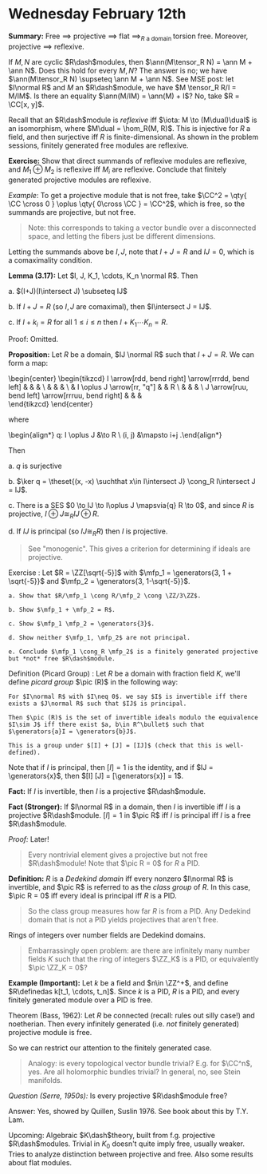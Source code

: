 # Wednesday February 12th

**Summary:**
Free $\implies$ projective $\implies$ flat $\implies_{R \text{ a domain }}$ torsion free.
Moreover, projective $\implies$ reflexive.

If $M, N$ are cyclic $R\dash$modules, then $\ann(M\tensor_R N) = \ann M + \ann N$.
Does this hold for every $M, N$? 
The answer is no; we have $\ann(M\tensor_R N) \supseteq \ann M + \ann N$.
See MSE post: let $I\normal R$ and $M$ an $R\dash$module, we have $M \tensor_R R/I = M/IM$.
Is there an equality $\ann(M/IM) = \ann(M) + I$?
No, take $R = \CC[x, y]$.

Recall that an $R\dash$module is *reflexive* iff $\iota: M \to (M\dual)\dual$ is an isomorphism, where $M\dual = \hom_R(M, R)$.
This is injective for $R$ a field, and then surjective iff $R$ is finite-dimensional.
As shown in the problem sessions, finitely generated free modules are reflexive.

**Exercise:**
Show that direct summands of reflexive modules are reflexive, and $M_1 \oplus M_2$ is reflexive iff $M_i$ are reflexive.
Conclude that finitely generated projective modules are reflexive. 

*Example*:
To get a projective module that is not free, take
$\CC^2 = \qty{ \CC \cross 0  } \oplus \qty{ 0\cross \CC  } = \CC^2$, which is free, so the summands are projective, but not free.

> Note: this corresponds to taking a vector bundle over a disconnected space, and letting the fibers just be different dimensions.

Letting the summands above be $I, J$, note that $I+J = R$ and $IJ = 0$, which is a comaximality condition.

**Lemma (3.17):**
Let $I, J, K_1, \cdots, K_n \normal R$.
Then

a. $(I+J)(I\intersect J) \subseteq IJ$

b. If $I+J = R$ (so $I,J$ are comaximal), then $I\intersect J = IJ$. 

c. If $I+ k_i = R$ for all $1\leq i \leq n$ then $I + K_1\cdots K_n = R$.

Proof:
Omitted.

**Proposition:**
Let $R$ be a domain, $IJ \normal R$ such that $I+J = R$.
We can form a map:

\begin{center}
\begin{tikzcd}
I \arrow[rdd, bend right] \arrow[rrrdd, bend left] &                            &  &   \\
                                                   &                            &  &   \\
                                                   & I \oplus J \arrow[rr, "q"] &  & R \\
                                                   &                            &  &   \\
J \arrow[ruu, bend left] \arrow[rrruu, bend right] &                            &  &  
\end{tikzcd}
\end{center}

where

\begin{align*}
q: I \oplus J &\to R \\
(i, j) &\mapsto i+j
.\end{align*}

Then

a. $q$ is surjective

b. $\ker q = \theset{(x, -x) \suchthat x\in I\intersect J} \cong_R I\intersect J = IJ$.

c. There is a SES $0 \to IJ \to I\oplus J \mapsvia{q} R \to 0$, and since $R$ is projective, $I \oplus J \cong_R IJ \oplus R$.

d. If $IJ$ is principal (so $IJ \cong_R R$) then $I$ is projective.

> See "monogenic". This gives a criterion for determining if ideals are projective.

Exercise
:   Let $R =  \ZZ[\sqrt{-5}]$ with $\mfp_1 = \generators{3, 1 + \sqrt{-5}}$ and $\mfp_2 = \generators{3, 1-\sqrt{-5}}$.

    a. Show that $R/\mfp_1 \cong R/\mfp_2 \cong \ZZ/3\ZZ$.

    b. Show $\mfp_1 + \mfp_2 = R$.

    c. Show $\mfp_1 \mfp_2 = \generators{3}$.

    d. Show neither $\mfp_1, \mfp_2$ are not principal.

    e. Conclude $\mfp_1 \cong_R \mfp_2$ is a finitely generated projective but *not* free $R\dash$module.

Definition (Picard Group)
:   Let $R$ be a domain with fraction field $K$, we'll define *picard group* $\pic (R)$ in the following way:
  
    For $I\normal R$ with $I\neq 0$. we say $I$ is invertible iff there exists a $J\normal R$ such that $IJ$ is principal.
    
    Then $\pic (R)$ is the set of invertible ideals modulo the equivalence $I\sim J$ iff there exist $a, b\in R^\bullet$ such that $\generators{a}I = \generators{b}J$.

    This is a group under $[I] + [J] = [IJ]$ (check that this is well-defined).

Note that if $I$ is principal, then $[I] = 1$ is the identity, and if $IJ = \generators{x}$, then $[I] [J] = [\generators{x}] = 1$.

**Fact:**
If $I$ is invertible, then $I$ is a projective $R\dash$module.

**Fact (Stronger):**
If $I\normal R$ in a domain, then $I$ is invertible iff $I$ is a projective $R\dash$module.
$[I] = 1$ in $\pic R$ iff $I$ is principal iff $I$ is a free $R\dash$module.

*Proof:*
Later!

> Every nontrivial element gives a projective but not free $R\dash$module!
> Note that $\pic R = 0$ for $R$ a PID.

**Definition:**
$R$ is a *Dedekind domain* iff every nonzero $I\normal R$ is invertible, and $\pic R$ is referred to as the *class group* of $R$.
In this case, $\pic R = 0$ iff every ideal is principal iff $R$ is a PID.

> So the class group measures how far $R$ is from a PID.
> Any Dedekind domain that is not a PID yields projectives that aren't free.

Rings of integers over number fields are Dedekind domains.

> Embarrassingly open problem: are there are infinitely many number fields $K$ such that the ring of integers $\ZZ_K$ is a PID, or equivalently $\pic \ZZ_K = 0$?

**Example (Important):**
Let $k$ be a field and $n\in \ZZ^+$, and define $R\definedas k[t_1, \cdots, t_n]$.
Since $k$ is a PID, $R$ is a PID, and every finitely generated module over a PID is free.

Theorem (Bass, 1962):
Let $R$ be connected (recall: rules out silly case!) and noetherian.
Then every infinitely generated (i.e. *not* finitely generated) projective module is free.

So we can restrict our attention to the finitely generated case.

> Analogy: is every topological vector bundle trivial? E.g. for $\CC^n$, yes. 
> Are all holomorphic bundles trivial? In general, no, see Stein manifolds.

*Question (Serre, 1950s):*
Is every projective $R\dash$module free?

Answer: 
Yes, showed by Quillen, Suslin 1976.
See book about this by T.Y. Lam.

Upcoming:
Algebraic $K\dash$theory, built from f.g. projective $R\dash$modules.
Trivial in $K_0$ doesn't quite imply free, usually weaker.
Tries to analyze distinction between projective and free.
Also some results about flat modules.
